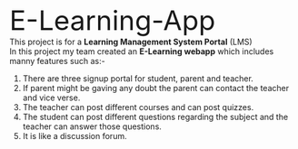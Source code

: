 <font size = "10"> E-Learning-App </font> <br>
This project is for a **Learning Management System Portal** (LMS)<br> 
In this project my team created an **E-Learning webapp** which includes manny features such as:- 
<ol>
  <li>There are three signup portal for student, parent and teacher.</li> 
  <li>If parent might be gaving any doubt the parent can contact the teacher and vice verse.</li>
  <li>The teacher can post different courses and can post quizzes.</li>
  <li>The student can post different questions regarding the subject and the teacher can answer those questions.</li>
  <li>It is like a discussion forum.</li>
</ol>
